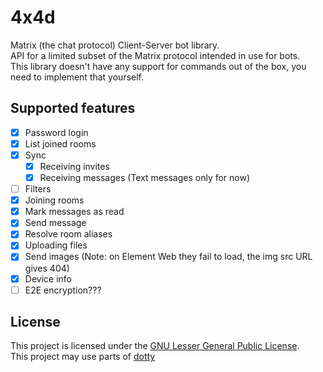 # 4x4d
Matrix (the chat protocol) Client-Server bot library.  
API for a limited subset of the Matrix protocol intended in use for bots.  
This library doesn't have any support for commands out of the box, you need to implement that yourself.  

## Supported features
- [x] Password login  
- [x] List joined rooms  
- [x] Sync  
	- [x] Receiving invites  
	- [X] Receiving messages (Text messages only for now)
- [ ] Filters  
- [x] Joining rooms  
- [x] Mark messages as read  
- [x] Send message  
- [x] Resolve room aliases
- [x] Uploading files
- [x] Send images (Note: on Element Web they fail to load, the img src URL gives 404)
- [x] Device info
- [ ] E2E encryption???  

## License
This project is licensed under the [GNU Lesser General Public License](https://www.gnu.org/licenses/lgpl-3.0.en.html).  
This project may use parts of [dotty](https://github.com/rinfz/dotty)